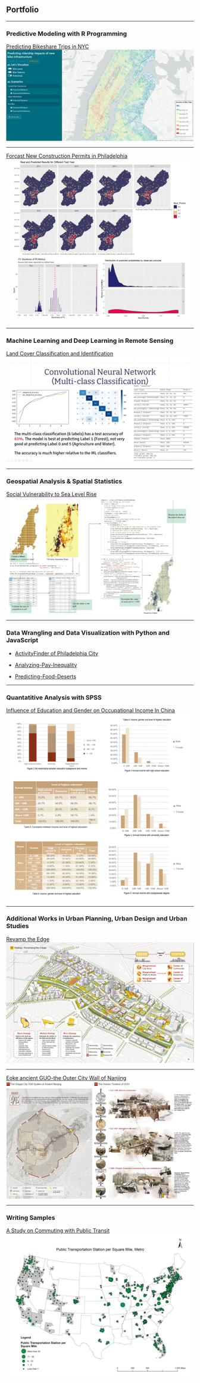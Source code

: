 ##  Portfolio

---

### Predictive Modeling with R Programming
[Predicting Bikeshare Trips in NYC](/projectMarkdown/PredictingBike.html)
<img src="images/bikeApp.png?raw=true"/>

---

[Forcast New Construction Permits in Philadelphia](/projectMarkdown/ConstructionPermits.html)
<img src="images/ConstructionPermits.jpg?raw=true"/>

---

### Machine Learning and Deep Learning in Remote Sensing
[Land Cover Classification and Identification](/pdf/MUSA_650_Final_Report.pdf)
<img src="images/remotesensing.png?raw=true"/>

---

### Geospatial Analysis & Spatial Statistics

[Social Vulnerability to Sea Level Rise](/pdf/ArcPython_workSample_Xintan_Stella_Li.pdf)
<img src='images/arcpy.png?raw=true'/>

---
### Data Wrangling and Data Visualization with Python and JavaScript

- [ActivityFinder of Philadelphia City](https://xintianli.github.io/MUSA611_FinalProject/)

- [Analyzing-Pay-Inequality](https://github.com/rsk2327/PDSG_PayInequality)

- [Predicting-Food-Deserts](https://github.com/XintianLi/Predicting-Food-Deserts)


---

### Quantatitive Analysis with SPSS

[Influence of Education and Gender on Occupational Income In China](/pdf/SPSS.pdf)
<img src="images/SPSS.jpg?raw=true"/>

---

### Additional Works in Urban Planning, Urban Design and Urban Studies

[Revamp the Edge](/pdf/Design_Portfolio1.pdf)
<img src="images/ud1.png?raw=true"/>

---
[Eoke ancient GUO-the Outer City Wall of Nanjing](/pdf/Design_Portfolio2.pdf)
<img src="images/ud2.png?raw=true"/>

---
### Writing Samples

[A Study on Commuting with Public Transit](/pdf/Commuting_with_Public_Transit.pdf)
<img src="images/Commuting_with_Public_Transit.jpg?raw=true"/>





